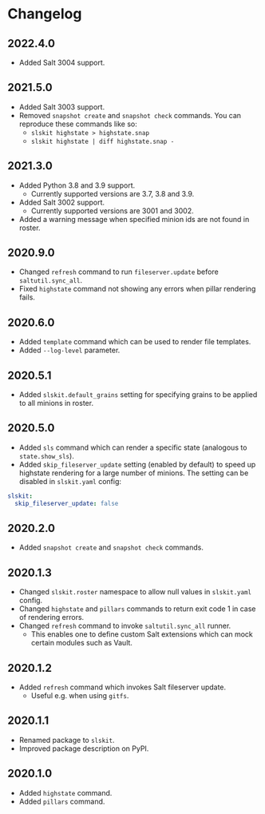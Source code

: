 # Changelog

## 2022.4.0

- Added Salt 3004 support.

## 2021.5.0

- Added Salt 3003 support.
- Removed `snapshot create` and `snapshot check` commands. You can reproduce these commands like so:
  - `slskit highstate > highstate.snap`
  - `slskit highstate | diff highstate.snap -`

## 2021.3.0

- Added Python 3.8 and 3.9 support.
  - Currently supported versions are 3.7, 3.8 and 3.9.
- Added Salt 3002 support.
  - Currently supported versions are 3001 and 3002.
- Added a warning message when specified minion ids are not found in roster.

## 2020.9.0

- Changed `refresh` command to run `fileserver.update` before `saltutil.sync_all`.
- Fixed `highstate` command not showing any errors when pillar rendering fails.

## 2020.6.0

- Added `template` command which can be used to render file templates.
- Added `--log-level` parameter.

## 2020.5.1

- Added `slskit.default_grains` setting for specifying grains to be applied to all minions in roster.

## 2020.5.0

- Added `sls` command which can render a specific state (analogous to `state.show_sls`).
- Added `skip_fileserver_update` setting (enabled by default) to speed up highstate rendering for a large number of minions. The setting can be disabled in `slskit.yaml` config:

```yaml
slskit:
  skip_fileserver_update: false
```

## 2020.2.0

- Added `snapshot create` and `snapshot check` commands.

## 2020.1.3

- Changed `slskit.roster` namespace to allow null values in `slskit.yaml` config.
- Changed `highstate` and `pillars` commands to return exit code 1 in case of rendering errors.
- Changed `refresh` command to invoke `saltutil.sync_all` runner.
  - This enables one to define custom Salt extensions which can mock certain modules such as Vault.

## 2020.1.2

- Added `refresh` command which invokes Salt fileserver update.
  - Useful e.g. when using `gitfs`.

## 2020.1.1

- Renamed package to `slskit`.
- Improved package description on PyPI.

## 2020.1.0

- Added `highstate` command.
- Added `pillars` command.

